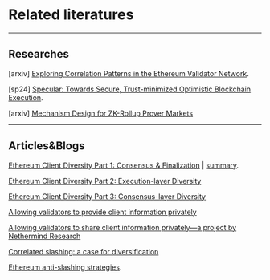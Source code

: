 # Related literatures 
 
-----

## Researches

[arxiv] [Exploring Correlation Patterns in the Ethereum Validator Network](http://arxiv.org/pdf/2404.02164v1).

[sp24] [Specular: Towards Secure, Trust-minimized Optimistic Blockchain Execution](https://arxiv.org/pdf/2212.05219).

[arxiv] [Mechanism Design for ZK-Rollup Prover Markets](https://arxiv.org/abs/2404.06495)

-----

## Articles&Blogs

[Ethereum Client Diversity Part 1: Consensus & Finalization](https://www.kiln.fi/post/ethereum-client-diversity-part-1-consensus-finalization) | [summary](./summaries/summaries1.md).

[Ethereum Client Diversity Part 2: Execution-layer Diversity](https://www.kiln.fi/post/ethereum-client-diversity-part-2-execution-layer-diversity)


[Ethereum Client Diversity Part 3: Consensus-layer Diversity](https://www.kiln.fi/post/ethereum-client-diversity-part-3-consensus-layer-diversity)

[Allowing validators to provide client information privately](https://nethermind.notion.site/Allowing-validators-to-provide-client-information-privately-bfea6436bfe246d28afdcda125d9049c)

[Allowing validators to share client information privately—a project by Nethermind Research](https://ethresear.ch/t/research-report-allowing-validators-to-share-client-information-privately-a-project-by-nethermind-research/19506)

[Correlated slashing: a case for diversification](https://liquidcollective.io/correlated-slashing/)

[Ethereum anti-slashing strategies](https://www.kiln.fi/post/ethereum-anti-slashing-strategies).

